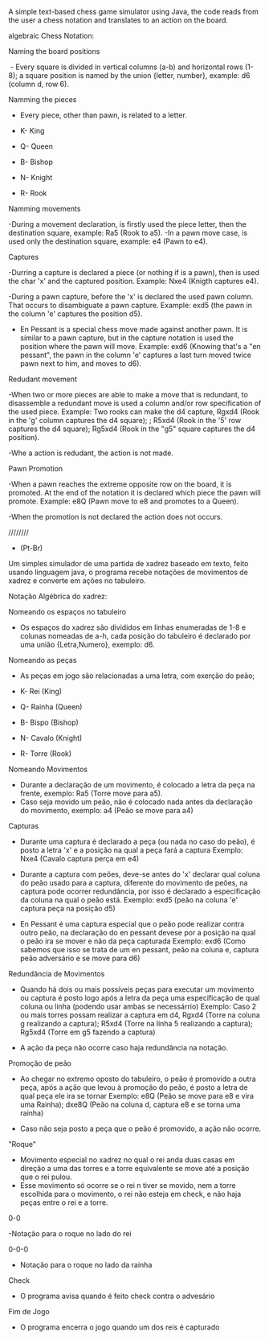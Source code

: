 A simple text-based chess game simulator using Java, the code reads from the user a chess notation and translates to an action on the board. 

algebraic Chess Notation:

Naming the board positions

 - Every square is divided in vertical columns (a-b) and horizontal rows (1-8); a square position is named by the union {letter, number}, example: d6 (column d, row 6).

Namming the pieces

 - Every piece, other than pawn, is related to a letter.

 - K- King
 - Q- Queen
 - B- Bishop
 - N- Knight
 - R- Rook

Namming movements

 -During a movement declaration, is firstly used the piece letter, then the destination square, example: Ra5 (Rook to a5).
 -In a pawn move case, is used only the destination square, example: e4 (Pawn to e4).

Captures

 -Durring a capture is declared a piece (or nothing if is a pawn), then is used the char 'x' and the captured position.
 Example: Nxe4 (Knigth captures e4).

 -During a pawn capture, before the 'x' is declared the used pawn column. That occurs to disambiguate a pawn capture.
 Example: exd5 (the pawn in the column 'e' captures the position d5).

 - En Pessant is a special chess move made against another pawn. It is similar to a pawn capture, but in the capture notation is used the position where the pawn will move.
 Example: exd6 (Knowing that's a "en pessant", the pawn in the column 'e' captures a last turn moved twice pawn next to him, and moves to d6).

Redudant movement

 -When two or more pieces are able to make a move that is redundant, to disassemble a redundant move is used a column and/or row specification of the used piece.
 Example: Two rooks can make the d4 capture, Rgxd4 (Rook in the 'g' column captures the d4 square); ; R5xd4 (Rook in the '5' row captures the d4 square); Rg5xd4 (Rook in the "g5" square 
 captures the d4 position).

 -Whe a action is redudant, the action is not made.

Pawn Promotion

 -When a pawn reaches the extreme opposite row on the board, it is promoted. At the end of the notation it is declared which piece the pawn will promote.
 Example: e8Q (Pawn move to e8 and promotes to a Queen).

 -When the promotion is not declared the action does not occurs.







////////

- (Pt-Br)


Um simples simulador de uma partida de xadrez baseado em texto, feito usando linguagem java, o programa recebe notações de movimentos de xadrez e converte em ações no tabuleiro.

Notação Algébrica do xadrez:

Nomeando os espaços no tabuleiro

 - Os espaços do xadrez são divididos em linhas enumeradas de 1-8 e colunas nomeadas de a-h, cada posição do tabuleiro é declarado por uma união {Letra,Numero}, exemplo: d6.

Nomeando as peças

  - As peças em jogo são relacionadas a uma letra, com exerção do peão;

   - K- Rei (King)
   
   - Q- Rainha (Queen)
   
   - B- Bispo (Bishop)
   
   - N- Cavalo (Knight)
   
   - R- Torre (Rook)

Nomeando Movimentos

  - Durante a declaração de um movimento, é colocado a letra da peça na frente, exemplo: Ra5 (Torre move para a5).
  - Caso seja movido um peão, não é colocado nada antes da declaração do movimento, exemplo: a4 (Peão se move para a4)

Capturas

 - Durante uma captura é declarado a peça (ou nada no caso do peão), é posto a letra 'x' e a posição na qual a peça fará a captura
   Exemplo: Nxe4 (Cavalo captura perça em e4)

  - Durante a captura com peões, deve-se antes do 'x' declarar qual coluna do peão usado para a captura, diferente do movimento de peões, na captura pode ocorrer redundância, por isso
  é declarado a especificação da coluna na qual o peão está.
  Exemplo: exd5 (peão na coluna 'e' captura peça na posição d5)

  - En Pessant é uma captura especial que o peão pode realizar contra outro peão, na declaração do en pessant devese por a posição na qual o peão ira se mover e não da peça capturada
  Exemplo: exd6 (Como sabemos que isso se trata de um en pessant, peão na coluna e, captura peão adversário e se move para d6)

Redundância de Movimentos

  - Quando há dois ou mais possíveis peças para executar um movimento ou captura é posto logo após a letra da peça uma especificação de qual coluna ou linha (podendo usar ambas se necessárrio)
Exemplo: Caso 2 ou mais torres possam realizar a captura em d4, Rgxd4 (Torre na coluna g realizando a captura); R5xd4 (Torre na linha 5 realizando a captura); Rg5xd4 (Torre em g5 fazendo a captura)
  
  - A ação da peça não ocorre caso haja redundância na notação.

Promoção de  peão 

  - Ao chegar no extremo oposto do tabuleiro, o peão é promovido a outra peça, após a ação que levou à promoção do peão, é posto a letra de qual peça ele ira se tornar
  Exemplo: e8Q (Peão se move para e8 e vira uma Rainha); dxe8Q (Peão na coluna d, captura e8 e se torna uma rainha)

  - Caso não seja posto a peça que o peão é promovido, a ação não ocorre.

"Roque"

  - Movimento especial no xadrez no qual o rei anda duas casas em direção a uma das torres e a torre equivalente se move até a posição que o rei pulou.
  - Esse movimento só ocorre se o rei n tiver se movido, nem a torre escolhida para o movimento, o rei não esteja em check, e não haja peças entre o rei e a torre.

  0-0
  
  -Notação para o roque no lado do rei

  0-0-0 
  
  - Notação para o roque no lado da rainha

Check

  - O programa avisa quando é feito check contra o advesário

Fim de Jogo

  - O programa encerra o jogo quando um dos reis é capturado


